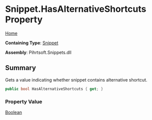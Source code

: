 # Snippet\.HasAlternativeShortcuts Property

[Home](../../../../README.md)

**Containing Type**: [Snippet](../README.md)

**Assembly**: Pihrtsoft\.Snippets\.dll

## Summary

Gets a value indicating whether snippet contains alternative shortcut\.

```csharp
public bool HasAlternativeShortcuts { get; }
```

### Property Value

[Boolean](https://docs.microsoft.com/en-us/dotnet/api/system.boolean)


